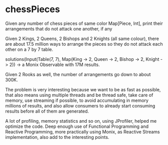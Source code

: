 # chessPieces

Given any number of chess pieces of same color Map[Piece, Int], print their arrangements that do not attack one another, if any

Given 2 Kings, 2 Queens, 2 Bishops and 2 Knights (all same colour), there are about 17.5 million ways to arrange the pieces so they do not attack each other on a 7 by 7 table.

solutions(Input(Table(7, 7), Map(King -> 2, Queen -> 2, Bishop -> 2, Knight -> 2)) -> a Monix Observable with 17M results.

Given 2 Rooks as well, the number of arrangements go down to about 300K.

The problem is very interesting because we want to be as fast as possible, that also means using multiple threads and be thread safe, take care of memory, use streaming if possible, to avoid accumulating in memory millions of results, and also allow consumers to already start consuming results before all of them are generated. 

A lot of profiling, memory statistics and so on, using JProfiler, helped me optimize the code. Deep enough use of Functional Programming and Reactive Programming, more practically using Monix, as Reactive Streams implementation, also add to the interesting points.
